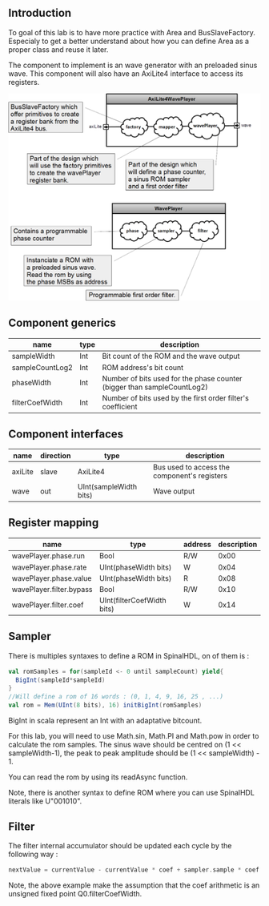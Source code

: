 ## Introduction
To goal of this lab is to have more practice with Area and BusSlaveFactory. Especialy to get a better understand about how you can define Area as a proper class and reuse it later.

The component to implement is an wave generator with an preloaded sinus wave. This component will also have an AxiLite4 interface to access its registers.

![](assets/AxiLite4WavePlayer.png)

## Component generics

| name | type | description |
| ------ | ----------- | ------ |
| sampleWidth       | Int | Bit count of the ROM and the wave output |
| sampleCountLog2   | Int | ROM address's bit count |
| phaseWidth        | Int | Number of bits used for the phase counter (bigger than sampleCountLog2) |
| filterCoefWidth   | Int | Number of bits used by the first order filter's coefficient |

## Component interfaces

| name | direction | type | description |
| ------ | ----------- | ------ | ------ |
| axiLite | slave | AxiLite4 | Bus used to access the component's registers |
| wave | out | UInt(sampleWidth bits) | Wave output |

## Register mapping

| name | type | address |  description |
| ------ | ------ | ----------- | ------ |
| wavePlayer.phase.run     | Bool                       | R/W | 0x00 | When set, the `phase` value will increment by `rate` each cycle|
| wavePlayer.phase.rate    | UInt(phaseWidth bits)      | W   | 0x04 | Value that should be added the the phase value each cycle when run is enable |
| wavePlayer.phase.value   | UInt(phaseWidth bits)      | R   | 0x08 | Phase value |
| wavePlayer.filter.bypass | Bool                       | R/W | 0x10 | When set, the filter output value is directly set from the rom sampler value |
| wavePlayer.filter.coef   | UInt(filterCoefWidth bits) | W   | 0x14 | First order filter coefficient, formated as an unsigned fixed point Q0.filterCoefWidth |

## Sampler

There is multiples syntaxes to define a ROM in SpinalHDL, on of them is :

```scala
val romSamples = for(sampleId <- 0 until sampleCount) yield{
  BigInt(sampleId*sampleId)
}
//Will define a rom of 16 words : (0, 1, 4, 9, 16, 25 , ...)
val rom = Mem(UInt(8 bits), 16) initBigInt(romSamples)
```

BigInt in scala represent an Int with an adaptative bitcount.

For this lab, you will need to use Math.sin, Math.PI and Math.pow in order to calculate the rom samples. The sinus wave should be centred on (1 << sampleWidth-1), the peak to peak amplitude should be (1 << sampleWidth) - 1.

You can read the rom by using its readAsync function.


Note, there is another syntax to define ROM where you can use SpinalHDL literals like U"001010".

## Filter

The filter internal accumulator should be updated each cycle by the following way :

```scala
nextValue = currentValue - currentValue * coef + sampler.sample * coef
```

Note, the above example make the assumption that the coef arithmetic is an unsigned fixed point Q0.filterCoefWidth.

